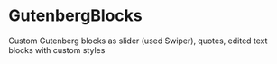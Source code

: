 # GutenbergBlocks
 Custom Gutenberg blocks as slider (used Swiper), quotes, edited text blocks with custom styles
